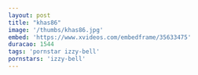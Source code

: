 ```yaml
---
layout: post
title: "khas86"
image: '/thumbs/khas86.jpg'
embed: 'https://www.xvideos.com/embedframe/35633475'
duracao: 1544
tags: 'pornstar izzy-bell'
pornstars: 'izzy-bell'
---
```

